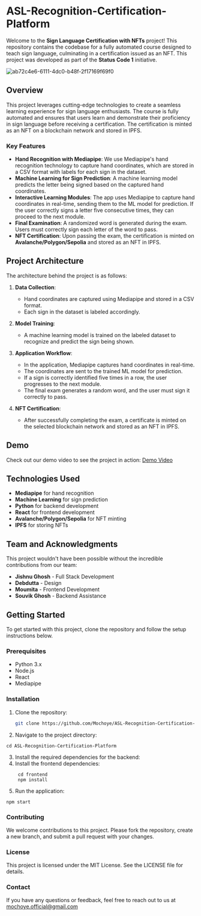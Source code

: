 # ASL-Recognition-Certification-Platform

Welcome to the **Sign Language Certification with NFTs** project! This repository contains the codebase for a fully automated course designed to teach sign language, culminating in a certification issued as an NFT. This project was developed as part of the **Status Code 1** initiative.

![ab72c4e6-6111-4dc0-b48f-2f17169f69f0](https://github.com/user-attachments/assets/9f7d7950-0c87-4e0f-837b-8150731f3077)

## Overview

This project leverages cutting-edge technologies to create a seamless learning experience for sign language enthusiasts. The course is fully automated and ensures that users learn and demonstrate their proficiency in sign language before receiving a certification. The certification is minted as an NFT on a blockchain network and stored in IPFS.

### Key Features

- **Hand Recognition with Mediapipe**: We use Mediapipe's hand recognition technology to capture hand coordinates, which are stored in a CSV format with labels for each sign in the dataset.
- **Machine Learning for Sign Prediction**: A machine learning model predicts the letter being signed based on the captured hand coordinates.
- **Interactive Learning Modules**: The app uses Mediapipe to capture hand coordinates in real-time, sending them to the ML model for prediction. If the user correctly signs a letter five consecutive times, they can proceed to the next module.
- **Final Examination**: A randomized word is generated during the exam. Users must correctly sign each letter of the word to pass.
- **NFT Certification**: Upon passing the exam, the certification is minted on **Avalanche/Polygon/Sepolia** and stored as an NFT in IPFS.

## Project Architecture

The architecture behind the project is as follows:

1. **Data Collection**:
   - Hand coordinates are captured using Mediapipe and stored in a CSV format.
   - Each sign in the dataset is labeled accordingly.

2. **Model Training**:
   - A machine learning model is trained on the labeled dataset to recognize and predict the sign being shown.

3. **Application Workflow**:
   - In the application, Mediapipe captures hand coordinates in real-time.
   - The coordinates are sent to the trained ML model for prediction.
   - If a sign is correctly identified five times in a row, the user progresses to the next module.
   - The final exam generates a random word, and the user must sign it correctly to pass.

4. **NFT Certification**:
   - After successfully completing the exam, a certificate is minted on the selected blockchain network and stored as an NFT in IPFS.

## Demo

Check out our demo video to see the project in action: 
[Demo Video](https://youtu.be/f3TI6trx3UU?si=JI3OTPYm__hmKJ-J)

## Technologies Used

- **Mediapipe** for hand recognition
- **Machine Learning** for sign prediction
- **Python** for backend development
- **React** for frontend development
- **Avalanche/Polygon/Sepolia** for NFT minting
- **IPFS** for storing NFTs

## Team and Acknowledgments

This project wouldn't have been possible without the incredible contributions from our team:

- **Jishnu Ghosh** - Full Stack Development
- **Debdutta** - Design
- **Moumita** - Frontend Development
- **Souvik Ghosh** - Backend Assistance


## Getting Started

To get started with this project, clone the repository and follow the setup instructions below.

### Prerequisites

- Python 3.x
- Node.js
- React
- Mediapipe

### Installation

1. Clone the repository:

   ```bash
   git clone https://github.com/Mochoye/ASL-Recognition-Certification-Platform
   ```
   
2. Navigate to the project directory:

  ```
  cd ASL-Recognition-Certification-Platform
  ```

3. Install the required dependencies for the backend:
4. Install the frontend dependencies:
   ```
    cd frontend
    npm install

5. Run the application:


  ```
  npm start
  ```

### Contributing

We welcome contributions to this project. Please fork the repository, create a new branch, and submit a pull request with your changes.

### License
This project is licensed under the MIT License. See the LICENSE file for details.

### Contact
If you have any questions or feedback, feel free to reach out to us at mochoye.official@gmail.com
